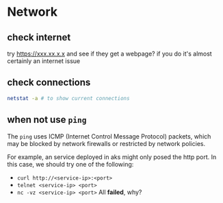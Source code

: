 # Network

## check internet
try https://xxx.xx.x.x and see if they get a webpage? if you do it's almost certainly an internet issue

## check connections
```sh
netstat -a # to show current connections
```

## when not use `ping`
The `ping` uses ICMP (Internet Control Message Protocol) packets, which may be blocked by network firewalls or restricted by network policies.

For example, an service deployed in aks might only posed the http port. In this case, we should try one of the following:
- `curl http://<service-ip>:<port>`
- `telnet <service-ip> <port>`
- `nc -vz <service-ip> <port>`
All **failed**, why?
